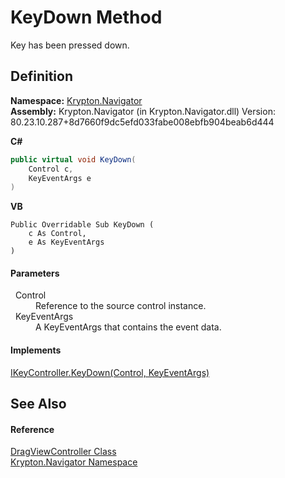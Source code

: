 # KeyDown Method


Key has been pressed down.



## Definition
**Namespace:** <a href="a21ac074-d119-3dc6-bd1c-d3a12c0128bc.md">Krypton.Navigator</a>  
**Assembly:** Krypton.Navigator (in Krypton.Navigator.dll) Version: 80.23.10.287+8d7660f9dc5efd033fabe008ebfb904beab6d444

**C#**
``` C#
public virtual void KeyDown(
	Control c,
	KeyEventArgs e
)
```
**VB**
``` VB
Public Overridable Sub KeyDown ( 
	c As Control,
	e As KeyEventArgs
)
```



#### Parameters
<dl><dt>  Control</dt><dd>Reference to the source control instance.</dd><dt>  KeyEventArgs</dt><dd>A KeyEventArgs that contains the event data.</dd></dl>

#### Implements
<a href="106f19db-88b3-d215-bccb-df0b589db9c7.md">IKeyController.KeyDown(Control, KeyEventArgs)</a>  


## See Also


#### Reference
<a href="4c79fefd-c14e-b4de-83fa-875e4578a143.md">DragViewController Class</a>  
<a href="a21ac074-d119-3dc6-bd1c-d3a12c0128bc.md">Krypton.Navigator Namespace</a>  
